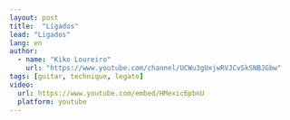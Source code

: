 ```yaml
---
layout: post
title:  "Ligados"
lead: "Ligados"
lang: en
author:
  - name: "Kiko Loureiro"
    url: "https://www.youtube.com/channel/UCWu3gUxjwRVJCvSkSNBJGbw"
tags: [guitar, technique, legato]
video:
  url: https://www.youtube.com/embed/HMexic6pbnU
  platform: youtube
---
```

